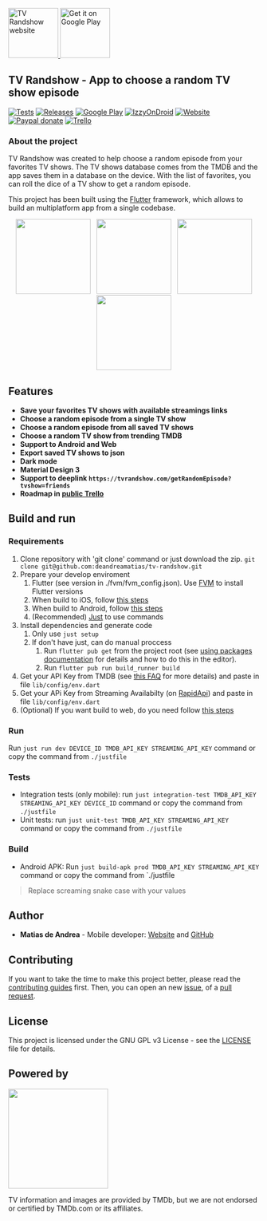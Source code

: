 <p>
  <a href="https://tvrandshow.com/">
    <img alt="TV Randshow website" src="./images/icon.png" height="100">
  </a>
  <a href='https://play.google.com/store/apps/details?id=deandrea.matias.tv_randshow&pcampaignid=pcampaignidMKT-Other-global-all-co-prtnr-py-PartBadge-Mar2515-1'>
    <img alt='Get it on Google Play' src='https://play.google.com/intl/en_us/badges/static/images/badges/en_badge_web_generic.png' height="100" />
  </a>
</p>

## TV Randshow - App to choose a random TV show episode

[![Tests](https://api.codemagic.io/apps/5ea04fef2173e4001d6d6c75/6210143b0b28f63215deee7d/status_badge.svg)](https://codemagic.io/apps/5ea04fef2173e4001d6d6c75/6210143b0b28f63215deee7d/latest_build)
[![Releases](https://img.shields.io/github/v/release/deandreamatias/tv-randshow)](https://github.com/deandreamatias/tv-randshow/releases)
[![Google Play](https://img.shields.io/badge/google--play-Google--Play-green?label=App)](https://play.google.com/store/apps/details?id=deandrea.matias.tv_randshow)
[![IzzyOnDroid](https://img.shields.io/endpoint?url=https://apt.izzysoft.de/fdroid/api/v1/shield/deandrea.matias.tv_randshow/)](https://apt.izzysoft.de/fdroid/index/apk/deandrea.matias.tv_randshow/)
[![Website](https://img.shields.io/website?up_message=online&url=https%3A%2F%2Ftvrandshow.com%2F)](https://tvrandshow.com/)
[![Paypal donate](https://img.shields.io/badge/paypal-donate-blue)](https://www.paypal.com/donate/?hosted_button_id=QWL5BXSRLCUJJ)
[![Trello](https://img.shields.io/badge/trello-roadmap-blue)](https://trello.com/b/ib0jdUzK)

### About the project

TV Randshow was created to help choose a random episode from your favorites TV shows.
The TV shows database comes from the TMDB and the app saves them in a database on the device. With the list of favorites, you can roll the dice of a TV show to get a random episode.

This project has been built using the [Flutter](https://flutter.dev/) framework, which allows to build an multiplatform app from a single codebase.

<p align="center">
  <img src="./images/search.png" width="150" hspace="4">
  <img src="./images/favs.png" width="150" hspace="4">
  <img src="./images/result.png" width="150" hspace="4">
  <img src="./images/info.png" width="150" hspace="4">
</p>

## Features

- **Save your favorites TV shows with available streamings links**
- **Choose a random episode from a single TV show**
- **Choose a random episode from all saved TV shows**
- **Choose a random TV show from trending TMDB**
- **Support to Android and Web**
- **Export saved TV shows to json**
- **Dark mode**
- **Material Design 3**
- **Support to deeplink `https://tvrandshow.com/getRandomEpisode?tvshow=friends`**
- **Roadmap in [public Trello](https://trello.com/b/ib0jdUzK)**

## Build and run

### Requirements

1. Clone repository with 'git clone' command or just download the zip. `git clone git@github.com:deandreamatias/tv-randshow.git`
2. Prepare your develop enviroment
   1. Flutter (see version in ./fvm/fvm_config.json). Use [FVM](https://fvm.app/docs/getting_started/installation) to install Flutter versions
   2. When build to iOS, follow [this steps](https://docs.flutter.dev/get-started/install/macos#install-xcode)
   3. When build to Android, follow [this steps](https://docs.flutter.dev/get-started/install/macos#install-android-studio)
   4. (Recommended) [Just](https://github.com/casey/just) to use commands
3. Install dependencies and generate code
   1. Only use `just setup`
   2. If don't have just, can do manual proccess
      1. Run `flutter pub get` from the project root (see [using packages documentation](https://flutter.dev/docs/development/packages-and-plugins/using-packages#adding-a-package-dependency-to-an-app) for details and how to do this in the editor).
      2. Run `flutter pub run build_runner build`
4. Get your API Key from TMDB (see [this FAQ](https://www.themoviedb.org/faq/api) for more details) and paste in file `lib/config/env.dart`
5. Get your APi Key from Streaming Availabilty (on [RapidApi](https://rapidapi.com/movie-of-the-night-movie-of-the-night-default/api/streaming-availability)) and paste in file `lib/config/env.dart`
6. (Optional) If you want build to web, do you need follow [this steps](https://flutter.dev/docs/get-started/web)

### Run

Run `just run dev DEVICE_ID TMDB_API_KEY STREAMING_API_KEY` command or copy the command from `./justfile`

### Tests

- Integration tests (only mobile): run `just integration-test TMDB_API_KEY STREAMING_API_KEY DEVICE_ID` command or copy the command from `./justfile`
- Unit tests: run `just unit-test TMDB_API_KEY STREAMING_API_KEY` command or copy the command from `./justfile`

### Build

- Android APK: Run `just build-apk prod TMDB_API_KEY STREAMING_API_KEY` command or copy the command from `./justfile

> Replace screaming snake case with your values
## Author

- **Matias de Andrea** - Mobile developer: [Website](https://deandreamatias.com) and [GitHub](https://github.com/deandreamatias)

## Contributing

If you want to take the time to make this project better, please read the [contributing guides](https://github.com/deandreamatias/tv-randshow/blob/master/CONTRIBUTING.md) first. Then, you can open an new [issue](https://github.com/deandreamatias/tv-randshow/issues/new/choose), of a [pull request](https://github.com/deandreamatias/tv-randshow/compare).

## License

This project is licensed under the GNU GPL v3 License - see the [LICENSE](LICENSE) file for details.

## Powered by

<img src="https://www.themoviedb.org/assets/2/v4/logos/v2/blue_long_2-9665a76b1ae401a510ec1e0ca40ddcb3b0cfe45f1d51b77a308fea0845885648.svg" width="200">

TV information and images are provided by TMDb, but we are not endorsed or certified by TMDb.com or its affiliates.

